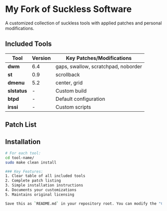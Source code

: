 # My Fork of Suckless Software

A customized collection of suckless tools with applied patches and personal modifications.

## Included Tools

| Tool       | Version | Key Patches/Modifications          |
|------------|---------|------------------------------------|
| **dwm**    | 6.4     | gaps, swallow, scratchpad, noborder|
| **st**     | 0.9     | scrollback                         |
| **dmenu**  | 5.2     | center, grid                       |
| **slstatus**| -       | Custom build                       |
| **btpd**   | -       | Default configuration              |
| **irssi**  | -       | Custom scripts                     |

## Patch List

## Installation
```sh
# For each tool:
cd tool-name/
sudo make clean install

### Key Features:
1. Clear table of all included tools
2. Complete patch listing
3. Simple installation instructions
4. Documents your customizations
5. Maintains original licensing

Save this as `README.md` in your repository root. You can modify the "Customizations" section to reflect your actual changes.
